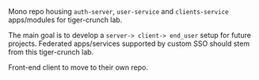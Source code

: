 
Mono repo housing `auth-server`, `user-service` and `clients-service` apps/modules for tiger-crunch lab.

The main goal is to develop a `server-> client-> end_user` setup for future projects. Federated apps/services supported by custom SSO should stem from this tiger-crunch lab.

Front-end client to move to their own repo.